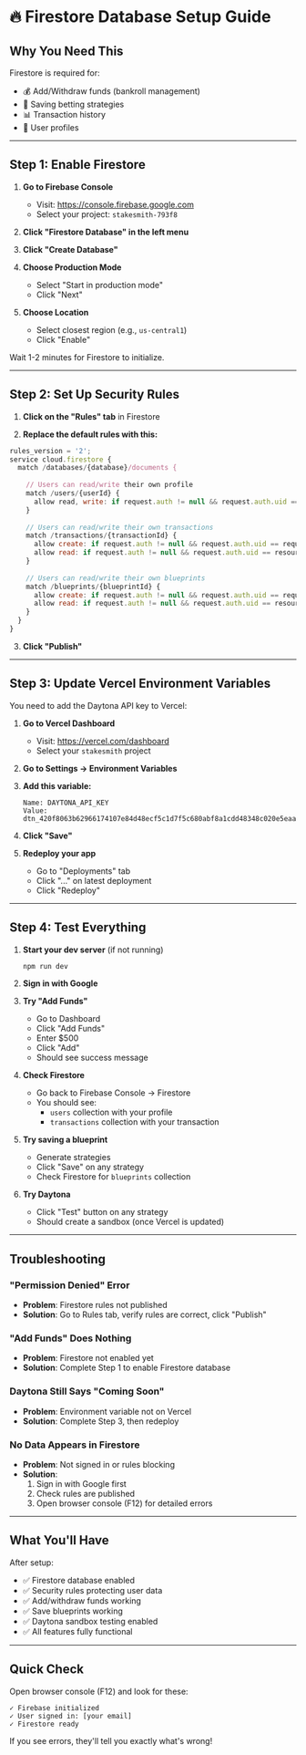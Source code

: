 # 🔥 Firestore Database Setup Guide

## Why You Need This
Firestore is required for:
- 💰 Add/Withdraw funds (bankroll management)
- 💾 Saving betting strategies
- 📊 Transaction history
- 👤 User profiles

---

## Step 1: Enable Firestore

1. **Go to Firebase Console**
   - Visit: https://console.firebase.google.com
   - Select your project: `stakesmith-793f8`

2. **Click "Firestore Database" in the left menu**

3. **Click "Create Database"**

4. **Choose Production Mode**
   - Select "Start in production mode"
   - Click "Next"

5. **Choose Location**
   - Select closest region (e.g., `us-central1`)
   - Click "Enable"

Wait 1-2 minutes for Firestore to initialize.

---

## Step 2: Set Up Security Rules

1. **Click on the "Rules" tab** in Firestore

2. **Replace the default rules with this:**

```javascript
rules_version = '2';
service cloud.firestore {
  match /databases/{database}/documents {
    
    // Users can read/write their own profile
    match /users/{userId} {
      allow read, write: if request.auth != null && request.auth.uid == userId;
    }
    
    // Users can read/write their own transactions
    match /transactions/{transactionId} {
      allow create: if request.auth != null && request.auth.uid == request.resource.data.userId;
      allow read: if request.auth != null && request.auth.uid == resource.data.userId;
    }
    
    // Users can read/write their own blueprints
    match /blueprints/{blueprintId} {
      allow create: if request.auth != null && request.auth.uid == request.resource.data.userId;
      allow read: if request.auth != null && request.auth.uid == resource.data.userId;
    }
  }
}
```

3. **Click "Publish"**

---

## Step 3: Update Vercel Environment Variables

You need to add the Daytona API key to Vercel:

1. **Go to Vercel Dashboard**
   - Visit: https://vercel.com/dashboard
   - Select your `stakesmith` project

2. **Go to Settings → Environment Variables**

3. **Add this variable:**
   ```
   Name: DAYTONA_API_KEY
   Value: dtn_420f8063b62966174107e84d48ecf5c1d7f5c680abf8a1cdd48348c020e5eaa9
   ```

4. **Click "Save"**

5. **Redeploy your app**
   - Go to "Deployments" tab
   - Click "..." on latest deployment
   - Click "Redeploy"

---

## Step 4: Test Everything

1. **Start your dev server** (if not running)
   ```bash
   npm run dev
   ```

2. **Sign in with Google**

3. **Try "Add Funds"**
   - Go to Dashboard
   - Click "Add Funds"
   - Enter $500
   - Click "Add"
   - Should see success message

4. **Check Firestore**
   - Go back to Firebase Console → Firestore
   - You should see:
     - `users` collection with your profile
     - `transactions` collection with your transaction

5. **Try saving a blueprint**
   - Generate strategies
   - Click "Save" on any strategy
   - Check Firestore for `blueprints` collection

6. **Try Daytona**
   - Click "Test" button on any strategy
   - Should create a sandbox (once Vercel is updated)

---

## Troubleshooting

### "Permission Denied" Error
- **Problem**: Firestore rules not published
- **Solution**: Go to Rules tab, verify rules are correct, click "Publish"

### "Add Funds" Does Nothing
- **Problem**: Firestore not enabled yet
- **Solution**: Complete Step 1 to enable Firestore database

### Daytona Still Says "Coming Soon"
- **Problem**: Environment variable not on Vercel
- **Solution**: Complete Step 3, then redeploy

### No Data Appears in Firestore
- **Problem**: Not signed in or rules blocking
- **Solution**: 
  1. Sign in with Google first
  2. Check rules are published
  3. Open browser console (F12) for detailed errors

---

## What You'll Have

After setup:
- ✅ Firestore database enabled
- ✅ Security rules protecting user data
- ✅ Add/withdraw funds working
- ✅ Save blueprints working
- ✅ Daytona sandbox testing enabled
- ✅ All features fully functional

---

## Quick Check

Open browser console (F12) and look for these:
```
✓ Firebase initialized
✓ User signed in: [your email]
✓ Firestore ready
```

If you see errors, they'll tell you exactly what's wrong!
